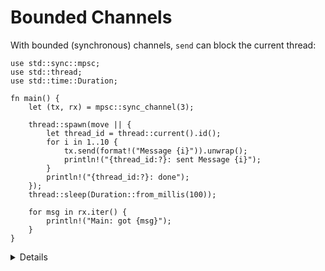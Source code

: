 # Bounded Channels

With bounded (synchronous) channels, `send` can block the current thread:

```rust,editable
use std::sync::mpsc;
use std::thread;
use std::time::Duration;

fn main() {
    let (tx, rx) = mpsc::sync_channel(3);

    thread::spawn(move || {
        let thread_id = thread::current().id();
        for i in 1..10 {
            tx.send(format!("Message {i}")).unwrap();
            println!("{thread_id:?}: sent Message {i}");
        }
        println!("{thread_id:?}: done");
    });
    thread::sleep(Duration::from_millis(100));

    for msg in rx.iter() {
        println!("Main: got {msg}");
    }
}
```

<details>

- Calling `send` will block the current thread until there is space in the channel for the new message. The thread can be blocked indefinitely if there is nobody who reads from the channel.
- A call to `send` will abort with an error (that is why it returns `Result`) if the channel is closed. A channel is closed when the receiver is dropped.
- A bounded channel with a size of zero is called a "rendezvous channel". Every send will block the current thread until another thread calls `read`.

</details>
